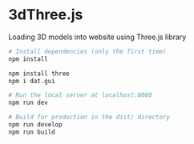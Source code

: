 # 3dThree.js
Loading 3D models into website using Three.js library

``` bash
# Install dependencies (only the first time)
npm install

npm install three
npm i dat.gui

# Run the local server at localhost:8080
npm run dev

# Build for production in the dist/ directory
npm run develop
npm run build
```







